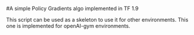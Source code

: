 #A simple Policy Gradients algo implemented in TF 1.9

This script can be used as a skeleton to use it for other environments. This one is implemented for openAI-gym environments.


